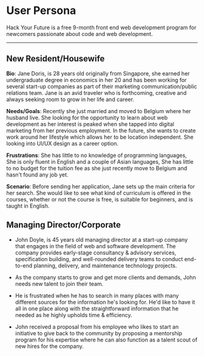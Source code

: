 # User Persona

<!-- some introduction -->

Hack Your Future is a free 9-month front end web development program for
newcomers passionate about code and web development.

---

<!-- a persona -->

## New Resident/Housewife

**Bio**: Jane Doris, is 28 years old originally from Singapore, she earned her
undergraduate degree in economics in her 20 and has been working for several
start-up companies as part of their marketing communication/public relations
team. Jane is an avid traveler who is forthcoming, creative and always seeking
room to grow in her life and career.

**Needs/Goals**: Recently she just married and moved to Belgium where her
husband live. She looking for the opportunity to learn about web development as
her interest is peaked when she tapped into digital marketing from her previous
employment. In the future, she wants to create work around her lifestyle which
allows her to be location independent. She looking into UI/UX design as a career
option.

**Frustrations**: She has little to no knowledge of programming languages, She
is only fluent in English and a couple of Asian languages, She has little to no
budget for the tuition fee as she just recently move to Belgium and hasn't found
any job yet.

**Scenario**: Before sending her application, Jane sets up the main criteria for
her search. She would like to see what kind of curriculum is offered in the
courses, whether or not the course is free, is suitable for beginners, and is
taught in English.

## Managing Director/Corporate

- John Doyle, is 45 years old managing director at a start-up company that
  engages in the field of web and software development. The company provides
  early-stage consultancy & advisory services, specification building, and
  well-rounded delivery teams to conduct end-to-end planning, delivery, and
  maintenance technology projects.

- As the company starts to grow and get more clients and demands, John needs new
  talent to join their team.

- He is frustrated when he has to search in many places with many different
  sources for the information he's looking for. He'd like to have it all in one
  place along with the straightforward information that he needed as he highly
  upholds time & efficiency.

- John received a proposal from his employee who likes to start an initiative to
  give back to the community by proposing a mentorship program for his expertise
  where he can also function as a talent scout of new hires for the company.
